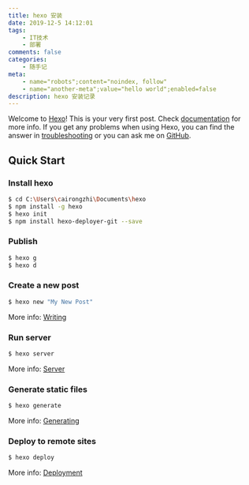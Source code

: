 ```yaml
---
title: hexo 安装
date: 2019-12-5 14:12:01
tags:
    - IT技术
    - 部署
comments: false
categories:
	- 随手记
meta:
	- name="robots";content="noindex, follow"
	- name="another-meta";value="hello world";enabled=false
description: hexo 安装记录
---
```

Welcome to [Hexo](https://hexo.io/)! This is your very first post. Check [documentation](https://hexo.io/docs/) for more info. If you get any problems when using Hexo, you can find the answer in [troubleshooting](https://hexo.io/docs/troubleshooting.html) or you can ask me on [GitHub](https://github.com/hexojs/hexo/issues).

## Quick Start

### Install hexo

``` bash
$ cd C:\Users\cairongzhi\Documents\hexo
$ npm install -g hexo
$ hexo init
$ npm install hexo-deployer-git --save
```

### Publish

``` bash
$ hexo g
$ hexo d
```


### Create a new post

``` bash
$ hexo new "My New Post"
```

More info: [Writing](https://hexo.io/docs/writing.html)

### Run server

``` bash
$ hexo server
```

More info: [Server](https://hexo.io/docs/server.html)

### Generate static files

``` bash
$ hexo generate
```

More info: [Generating](https://hexo.io/docs/generating.html)

### Deploy to remote sites

``` bash
$ hexo deploy
```

More info: [Deployment](https://hexo.io/docs/one-command-deployment.html)
